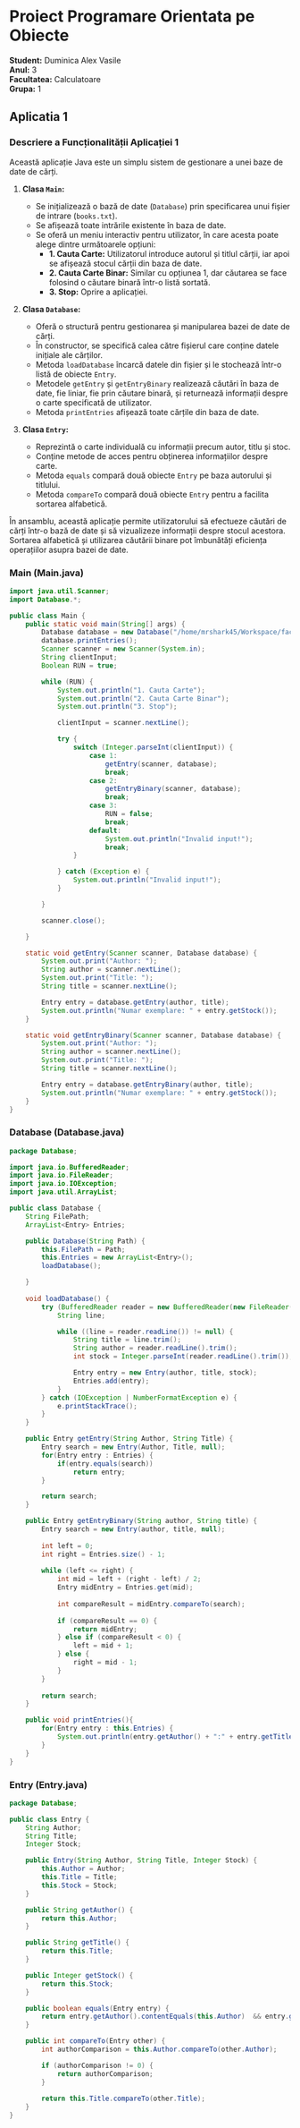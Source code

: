 # Proiect Programare Orientata pe Obiecte

**Student:** Duminica Alex Vasile  
**Anul:** 3  
**Facultatea:** Calculatoare  
**Grupa:** 1  

## Aplicatia 1
### Descriere a Funcționalității Aplicației 1

Această aplicație Java este un simplu sistem de gestionare a unei baze de date de cărți.
1. **Clasa `Main`:**
   - Se inițializează o bază de date (`Database`) prin specificarea unui fișier de intrare (`books.txt`).
   - Se afișează toate intrările existente în baza de date.
   - Se oferă un meniu interactiv pentru utilizator, în care acesta poate alege dintre următoarele opțiuni:
      - **1. Cauta Carte:** Utilizatorul introduce autorul și titlul cărții, iar apoi se afișează stocul cărții din baza de date.
      - **2. Cauta Carte Binar:** Similar cu opțiunea 1, dar căutarea se face folosind o căutare binară într-o listă sortată.
      - **3. Stop:** Oprire a aplicației.

2. **Clasa `Database`:**
   - Oferă o structură pentru gestionarea și manipularea bazei de date de cărți.
   - În constructor, se specifică calea către fișierul care conține datele inițiale ale cărților.
   - Metoda `loadDatabase` încarcă datele din fișier și le stochează într-o listă de obiecte `Entry`.
   - Metodele `getEntry` și `getEntryBinary` realizează căutări în baza de date, fie liniar, fie prin căutare binară, și returnează informații despre o carte specificată de utilizator.
   - Metoda `printEntries` afișează toate cărțile din baza de date.

3. **Clasa `Entry`:**
   - Reprezintă o carte individuală cu informații precum autor, titlu și stoc.
   - Conține metode de acces pentru obținerea informațiilor despre carte.
   - Metoda `equals` compară două obiecte `Entry` pe baza autorului și titlului.
   - Metoda `compareTo` compară două obiecte `Entry` pentru a facilita sortarea alfabetică.

În ansamblu, această aplicație permite utilizatorului să efectueze căutări de cărți într-o bază de date și să vizualizeze informații despre stocul acestora. Sortarea alfabetică și utilizarea căutării binare pot îmbunătăți eficiența operațiilor asupra bazei de date.

### Main (Main.java)

```java
import java.util.Scanner;
import Database.*;

public class Main {
    public static void main(String[] args) {
        Database database = new Database("/home/mrshark45/Workspace/faculty/Anul3/POO/proiect/App1/books.txt");
        database.printEntries();
        Scanner scanner = new Scanner(System.in);
        String clientInput;
        Boolean RUN = true;

        while (RUN) {
            System.out.println("1. Cauta Carte");
            System.out.println("2. Cauta Carte Binar");
            System.out.println("3. Stop");

            clientInput = scanner.nextLine();

            try {
                switch (Integer.parseInt(clientInput)) {
                    case 1:
                        getEntry(scanner, database);
                        break;
                    case 2:
                        getEntryBinary(scanner, database);
                        break;
                    case 3:
                        RUN = false;
                        break;
                    default:
                        System.out.println("Invalid input!");
                        break;
                }

            } catch (Exception e) {
                System.out.println("Invalid input!");
            }

        }

        scanner.close();

    }

    static void getEntry(Scanner scanner, Database database) {
        System.out.print("Author: ");
        String author = scanner.nextLine();
        System.out.print("Title: ");
        String title = scanner.nextLine();

        Entry entry = database.getEntry(author, title);
        System.out.println("Numar exemplare: " + entry.getStock());
    }

    static void getEntryBinary(Scanner scanner, Database database) {
        System.out.print("Author: ");
        String author = scanner.nextLine();
        System.out.print("Title: ");
        String title = scanner.nextLine();

        Entry entry = database.getEntryBinary(author, title);
        System.out.println("Numar exemplare: " + entry.getStock());
    }
}
```


### Database (Database.java)

```java
package Database;

import java.io.BufferedReader;
import java.io.FileReader;
import java.io.IOException;
import java.util.ArrayList;

public class Database {
    String FilePath;
    ArrayList<Entry> Entries;

    public Database(String Path) {
        this.FilePath = Path;
        this.Entries = new ArrayList<Entry>();
        loadDatabase();

    }
    
    void loadDatabase() {
        try (BufferedReader reader = new BufferedReader(new FileReader(this.FilePath))) {
            String line;

            while ((line = reader.readLine()) != null) {
                String title = line.trim();
                String author = reader.readLine().trim();
                int stock = Integer.parseInt(reader.readLine().trim());

                Entry entry = new Entry(author, title, stock);
                Entries.add(entry);
            }
        } catch (IOException | NumberFormatException e) {
            e.printStackTrace();
        }
    }

    public Entry getEntry(String Author, String Title) {
        Entry search = new Entry(Author, Title, null);
        for(Entry entry : Entries) {
            if(entry.equals(search))
                return entry;
        }

        return search;
    }

    public Entry getEntryBinary(String author, String title) {
        Entry search = new Entry(author, title, null);
    
        int left = 0;
        int right = Entries.size() - 1;
    
        while (left <= right) {
            int mid = left + (right - left) / 2;
            Entry midEntry = Entries.get(mid);
    
            int compareResult = midEntry.compareTo(search);
    
            if (compareResult == 0) {
                return midEntry;
            } else if (compareResult < 0) {
                left = mid + 1;
            } else {
                right = mid - 1;
            }
        }
    
        return search;
    }

    public void printEntries(){
        for(Entry entry : this.Entries) {
            System.out.println(entry.getAuthor() + ":" + entry.getTitle() + ":" + entry.getStock());
        }
    }
}
```

### Entry (Entry.java)

```java
package Database;

public class Entry {
    String Author;
    String Title;
    Integer Stock;

    public Entry(String Author, String Title, Integer Stock) {
        this.Author = Author;
        this.Title = Title;
        this.Stock = Stock;
    }

    public String getAuthor() {
        return this.Author;
    }

    public String getTitle() {
        return this.Title;
    }

    public Integer getStock() {
        return this.Stock;
    }

    public boolean equals(Entry entry) {
        return entry.getAuthor().contentEquals(this.Author)  && entry.getTitle().contentEquals(this.Title);
    }

    public int compareTo(Entry other) {
        int authorComparison = this.Author.compareTo(other.Author);

        if (authorComparison != 0) {
            return authorComparison;
        }
        
        return this.Title.compareTo(other.Title);
    }
}

```